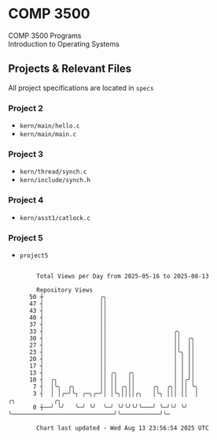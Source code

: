 # COMP 3500
COMP 3500 Programs  
Introduction to Operating Systems  
## Projects & Relevant Files
All project specifications are located in `specs`
### Project 2
- `kern/main/hello.c`
- `kern/main/main.c`
### Project 3
- `kern/thread/synch.c`
- `kern/include/synch.h`
### Project 4
- `kern/asst1/catlock.c`
### Project 5
- `project5`

```

        Total Views per Day from 2025-05-16 to 2025-08-13

        Repository Views
      50 ┼                ╭╮
      47 ┤                ││
      43 ┤                ││
      40 ┤                ││
      37 ┤                ││
      33 ┤                ││                   ╭╮
      30 ┤                ││                   ││  ╭╮
      27 ┤                ││                   ││  ││
      23 ┤                ││                   │╰╮ ││
      20 ┤                ││                   │ │ ││
      17 ┤                ││                   │ │ ││
      13 ┤                ││ ╭╮   ╭╮           │ │ ││
      10 ┤  ╭╮            ││ ││   ││           │ │╭╯│
       7 ┤  │╰╮  ╭╮       ││ ││ ╭╮││     ╭╮  ╭╮│ ││ ╰╮
       3 ┤  │ │╭─╯╰╮ ╭─╮╭─╯│ │╰╮││││╭╮   │╰╮ │││ ││  │                             ╭╮           ╭╮
       0 ┼──╯ ╰╯   ╰─╯ ╰╯  ╰─╯ ╰╯╰╯╰╯╰───╯ ╰─╯╰╯ ╰╯  ╰─────────────────────────────╯╰───────────╯╰─

        Chart last updated - Wed Aug 13 23:56:54 2025 UTC
        
```

